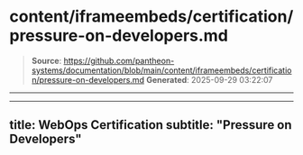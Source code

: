 # content/iframeembeds/certification/pressure-on-developers.md

> **Source**: https://github.com/pantheon-systems/documentation/blob/main/content/iframeembeds/certification/pressure-on-developers.md
> **Generated**: 2025-09-29 03:22:07

---

---
title: WebOps Certification
subtitle: "Pressure on Developers"
---

<Partial file="certification-guide/pressure-on-developers.md" />
